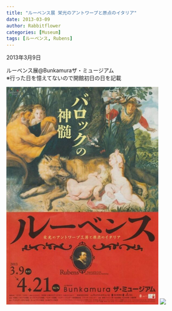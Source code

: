 ```yaml
---
title: "ルーベンス展 栄光のアントワープと原点のイタリア"
date: 2013-03-09
author: Rabbitflower
categories: [Museum]
tags: [ルーベンス, Rubens]
---
```


2013年3月9日

ルーベンス展@Bunkamuraザ・ミュージアム  
※行った日を憶えてないので開館初日の日を記載

<img src="assets/images/museum/2013-03-09-Rubens-1/images/image.jpg"  width="400px">

<img src="https://timothy.rabbitflowerdiary.com/assets/images/museum/2013-03-09-Rubens-1/images/image-1.jpg" width="400px">
